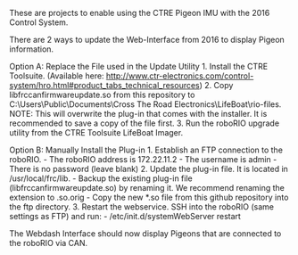 These are projects to enable using the CTRE Pigeon IMU with the 2016 Control System.

There are 2 ways to update the Web-Interface from 2016 to display Pigeon information.

Option A: Replace the File used in the Update Utility
	1. Install the CTRE Toolsuite. (Available here: http://www.ctr-electronics.com/control-system/hro.html#product_tabs_technical_resources)
	2. Copy libfrccanfirmwareupdate.so from this repository to C:\Users\Public\Documents\Cross The Road Electronics\LifeBoat\rio-files.
		NOTE: This will overwrite the plug-in that comes with the installer.  It is recommended to save a copy of the file first.
	3. Run the roboRIO upgrade utility from the CTRE Toolsuite LifeBoat Imager.

Option B: Manually Install the Plug-in
	1. Establish an FTP connection to the roboRIO.
		 - The roboRIO address is 172.22.11.2
		 - The username is admin
		 - There is no password (leave blank)
	2. Update the plug-in file.  It is located in /usr/local/frc/lib.
		 - Backup the existing plug-in file (libfrccanfirmwareupdate.so) by renaming it.
			We recommend renaming the extension to .so.orig
		 - Copy the new *.so file from this github repository into the ftp directory.
	3. Restart the webservice.  SSH into the roboRIO (same settings as FTP) and run:
		 - /etc/init.d/systemWebServer restart
		 

The Webdash Interface should now display Pigeons that are connected to the roboRIO via CAN.